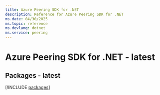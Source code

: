 ```yaml
---
title: Azure Peering SDK for .NET
description: Reference for Azure Peering SDK for .NET
ms.date: 04/30/2025
ms.topic: reference
ms.devlang: dotnet
ms.service: peering
---
```

# Azure Peering SDK for .NET - latest
## Packages - latest
[!INCLUDE [packages](peering-index.md)]